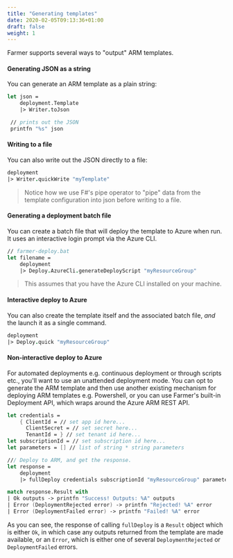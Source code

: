 ```yaml
---
title: "Generating templates"
date: 2020-02-05T09:13:36+01:00
draft: false
weight: 1
---
```


Farmer supports several ways to "output" ARM templates.

#### Generating JSON as a string
You can generate an ARM template as a plain string:

```fsharp
let json =
    deployment.Template
    |> Writer.toJson

 // prints out the JSON
 printfn "%s" json
```

#### Writing to a file
You can also write out the JSON directly to a file:

```fsharp
deployment
|> Writer.quickWrite "myTemplate"
```

> Notice how we use F#'s pipe operator to "pipe" data from the template configuration into json before writing to a file.

#### Generating a deployment batch file
You can create a batch file that will deploy the template to Azure when run. It uses an interactive login prompt via the Azure CLI.

```fsharp
// farmer-deploy.bat
let filename =
    deployment
    |> Deploy.AzureCli.generateDeployScript "myResourceGroup"
```

> This assumes that you have the Azure CLI installed on your machine.

#### Interactive deploy to Azure
You can also create the template itself and the associated batch file, *and* the launch it as a single command.

```fsharp
deployment
|> Deploy.quick "myResourceGroup"
```

#### Non-interactive deploy to Azure
For automated deployments e.g. continuous deployment or through scripts etc., you'll want to use an unattended deployment mode. You can opt to generate the ARM template and then use another existing mechanism for deploying ARM templates e.g. Powershell, or you can use Farmer's built-in Deployment API, which wraps around the Azure ARM REST API.

```fsharp
let credentials =
    { ClientId = // set app id here...
      ClientSecret = // set secret here...
      TenantId = } // set tenant id here...
let subscriptionId = // set subscription id here...
let parameters = [] // list of string * string parameters

/// Deploy to ARM, and get the response.
let response =
    deployment
    |> fullDeploy credentials subscriptionId "myResourceGroup" parameters

match response.Result with
| Ok outputs -> printfn "Success! Outputs: %A" outputs
| Error (DeploymentRejected error) -> printfn "Rejected! %A" error
| Error (DeploymentFailed error) -> printfn "Failed! %A" error
```

As you can see, the response of calling `fullDeploy` is a `Result` object which is either `Ok`, in which case any outputs returned from the template are made available, or an `Error`, which is either one of several `DeploymentRejected` or `DeploymentFailed` errors.
